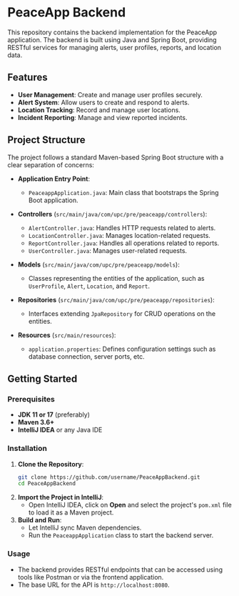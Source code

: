 # PeaceApp Backend

This repository contains the backend implementation for the PeaceApp application. The backend is built using 
Java and Spring Boot, providing RESTful services for managing alerts, user profiles, reports, and location data.

## Features
- **User Management**: Create and manage user profiles securely.
- **Alert System**: Allow users to create and respond to alerts.
- **Location Tracking**: Record and manage user locations.
- **Incident Reporting**: Manage and view reported incidents.

## Project Structure
The project follows a standard Maven-based Spring Boot structure with a clear separation of concerns:

- **Application Entry Point**:
  - `PeaceappApplication.java`: Main class that bootstraps the Spring Boot application.

- **Controllers** (`src/main/java/com/upc/pre/peaceapp/controllers`):
  - `AlertController.java`: Handles HTTP requests related to alerts.
  - `LocationController.java`: Manages location-related requests.
  - `ReportController.java`: Handles all operations related to reports.
  - `UserController.java`: Manages user-related requests.

- **Models** (`src/main/java/com/upc/pre/peaceapp/models`):
  - Classes representing the entities of the application, such as `UserProfile`, `Alert`, `Location`, and `Report`.

- **Repositories** (`src/main/java/com/upc/pre/peaceapp/repositories`):
  - Interfaces extending `JpaRepository` for CRUD operations on the entities.

- **Resources** (`src/main/resources`):
  - `application.properties`: Defines configuration settings such as database connection, server ports, etc.

## Getting Started

### Prerequisites
- **JDK 11 or 17** (preferably)
- **Maven 3.6+**
- **IntelliJ IDEA** or any Java IDE

### Installation
1. **Clone the Repository**:
   ```bash
   git clone https://github.com/username/PeaceAppBackend.git
   cd PeaceAppBackend
   ```
2. **Import the Project in IntelliJ**:
   - Open IntelliJ IDEA, click on **Open** and select the project's `pom.xml` file to load it as a Maven project.
3. **Build and Run**:
   - Let IntelliJ sync Maven dependencies.
   - Run the `PeaceappApplication` class to start the backend server.

### Usage
- The backend provides RESTful endpoints that can be accessed using tools like Postman or via the frontend application.
- The base URL for the API is `http://localhost:8080`.

